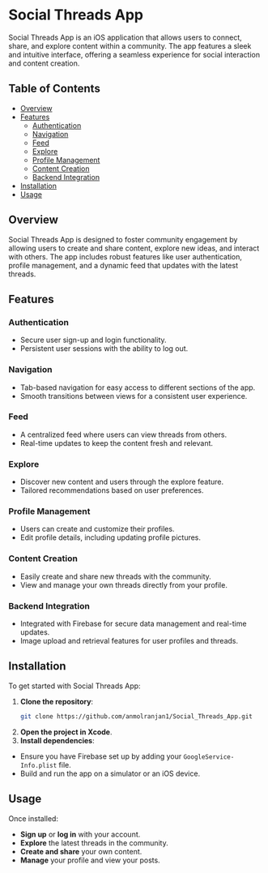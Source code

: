 # Social Threads App

Social Threads App is an iOS application that allows users to connect, share, and explore content within a community. The app features a sleek and intuitive interface, offering a seamless experience for social interaction and content creation.

## Table of Contents

- [Overview](#overview)
- [Features](#features)
  - [Authentication](#authentication)
  - [Navigation](#navigation)
  - [Feed](#feed)
  - [Explore](#explore)
  - [Profile Management](#profile-management)
  - [Content Creation](#content-creation)
  - [Backend Integration](#backend-integration)
- [Installation](#installation)
- [Usage](#usage)

## Overview

Social Threads App is designed to foster community engagement by allowing users to create and share content, explore new ideas, and interact with others. The app includes robust features like user authentication, profile management, and a dynamic feed that updates with the latest threads.

## Features

### Authentication

- Secure user sign-up and login functionality.
- Persistent user sessions with the ability to log out.

### Navigation

- Tab-based navigation for easy access to different sections of the app.
- Smooth transitions between views for a consistent user experience.

### Feed

- A centralized feed where users can view threads from others.
- Real-time updates to keep the content fresh and relevant.

### Explore

- Discover new content and users through the explore feature.
- Tailored recommendations based on user preferences.

### Profile Management

- Users can create and customize their profiles.
- Edit profile details, including updating profile pictures.

### Content Creation

- Easily create and share new threads with the community.
- View and manage your own threads directly from your profile.

### Backend Integration

- Integrated with Firebase for secure data management and real-time updates.
- Image upload and retrieval features for user profiles and threads.

## Installation

To get started with Social Threads App:

1. **Clone the repository**:
   ```bash
   git clone https://github.com/anmolranjan1/Social_Threads_App.git
   ```
2. **Open the project in Xcode**.
3. **Install dependencies**:
- Ensure you have Firebase set up by adding your `GoogleService-Info.plist` file.
- Build and run the app on a simulator or an iOS device.

## Usage

Once installed:

- **Sign up** or **log in** with your account.
- **Explore** the latest threads in the community.
- **Create and share** your own content.
- **Manage** your profile and view your posts.

